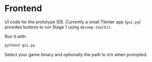 # Frontend

UI code for the prototype IDE. Currently a small Tkinter app (`gui.py`)
provides buttons to run Stage 1 using `decomp-toolkit`.

Run it with:

```bash
python3 gui.py
```

Select your game binary and optionally the path to `dtk` when prompted.
